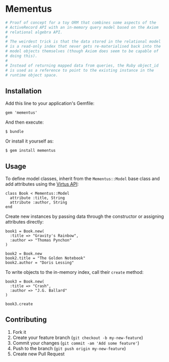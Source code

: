 # Mementus

```ruby
# Proof of concept for a toy ORM that combines some aspects of the
# ActiveRecord API with an in-memory query model based on the Axiom
# relational algebra API.
#
# The weirdest trick is that the data stored in the relational model
# is a read-only index that never gets re-materialised back into the
# model objects themselves (though Axiom does seem to be capable of
# doing this).
# 
# Instead of returning mapped data from queries, the Ruby object_id
# is used as a reference to point to the existing instance in the
# runtime object space.
```

## Installation

Add this line to your application's Gemfile:

    gem 'mementus'

And then execute:

    $ bundle

Or install it yourself as:

    $ gem install mementus

## Usage

To define model classes, inherit from the `Mementus::Model` base class and add attributes using the [Virtus API](https://github.com/solnic/virtus):

```
class Book < Mementus::Model
  attribute :title, String
  attribute :author, String
end
```

Create new instances by passing data through the constructor or assigning attributes directly:

```
book1 = Book.new(
  :title => "Gravity's Rainbow",
  :author => "Thomas Pynchon"
)

book2 = Book.new
book2.title = "The Golden Notebook"
book2.author = "Doris Lessing"
```

To write objects to the in-memory index, call their `create` method:

```
book3 = Book.new(
  :title => "Crash",
  :author => "J.G. Ballard"
)

book3.create
```

## Contributing

1. Fork it
2. Create your feature branch (`git checkout -b my-new-feature`)
3. Commit your changes (`git commit -am 'Add some feature'`)
4. Push to the branch (`git push origin my-new-feature`)
5. Create new Pull Request
